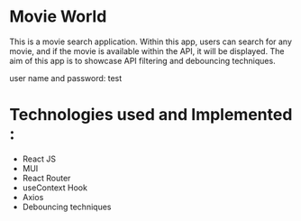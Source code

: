 
# Movie World

This is a movie search application. Within this app, users can search for any movie, and if the movie is available within the API, it will be displayed. The aim of this app is to showcase API filtering and debouncing techniques.

user name and password: test 

# Technologies used and Implemented : 

* React JS
* MUI
* React Router
* useContext Hook
* Axios
* Debouncing techniques

